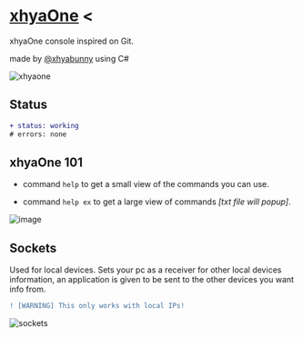 # [xhyaOne](https://github.com/xhyabunny/xhyaOne_/releases) <
xhyaOne console inspired on Git.

made by [@xhyabunny](https://github.com/xhyabunny) using C#

![xhyaone](https://user-images.githubusercontent.com/106491722/202317797-c95a2588-ed7e-4910-9a4f-a8ef162b2eec.png)

## Status
```diff
+ status: working
# errors: none
```

## xhyaOne 101
- command ``help`` to get a small view of the commands you can use.

- command ``help ex`` to get a large view of commands _[txt file will popup]_.

![image](https://user-images.githubusercontent.com/106491722/201836496-0ccefa33-97a6-4ce1-b25b-ac66e8653c9e.png)


## Sockets

Used for local devices. 
Sets your pc as a receiver for other local devices information, an application is given to be sent to the other devices you want info from.

```diff
! [WARNING] This only works with local IPs!
``` 
![sockets](https://user-images.githubusercontent.com/106491722/199830185-cd4aaa39-da48-4965-a7b5-326a6456d644.png)  

